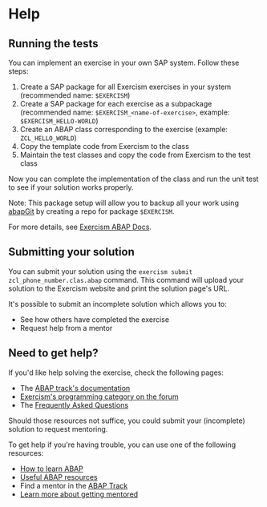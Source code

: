 # Help

## Running the tests

You can implement an exercise in your own SAP system. Follow these steps:

1. Create a SAP package for all Exercism exercises in your system (recommended name: `$EXERCISM`)
2. Create a SAP package for each exercise as a subpackage (recommended name: `$EXERCISM_<name-of-exercise>`, example: `$EXERCISM_HELLO-WORLD`)
3. Create an ABAP class corresponding to the exercise (example: `ZCL_HELLO_WORLD`)
4. Copy the template code from Exercism to the class
5. Maintain the test classes and copy the code from Exercism to the test class

Now you can complete the implementation of the class and run the unit test to see if your solution works properly.

Note: This package setup will allow you to backup all your work using [abapGit](https://abapgit.org) by creating a repo for package `$EXERCISM`.

For more details, see [Exercism ABAP Docs](https://exercism.org/docs/tracks/abap).

## Submitting your solution

You can submit your solution using the `exercism submit zcl_phone_number.clas.abap` command.
This command will upload your solution to the Exercism website and print the solution page's URL.

It's possible to submit an incomplete solution which allows you to:

- See how others have completed the exercise
- Request help from a mentor

## Need to get help?

If you'd like help solving the exercise, check the following pages:

- The [ABAP track's documentation](https://exercism.org/docs/tracks/abap)
- [Exercism's programming category on the forum](https://forum.exercism.org/c/programming/5)
- The [Frequently Asked Questions](https://exercism.org/docs/using/faqs)

Should those resources not suffice, you could submit your (incomplete) solution to request mentoring.

To get help if you're having trouble, you can use one of the following resources:

- [How to learn ABAP](https://exercism.org/docs/tracks/abap/learning)
- [Useful ABAP resources](https://exercism.org/docs/tracks/abap/resources)
- Find a mentor in the [ABAP Track](https://exercism.org/tracks/abap)
- [Learn more about getting mentored](https://exercism.org/docs/using/feedback/guide-to-being-mentored)